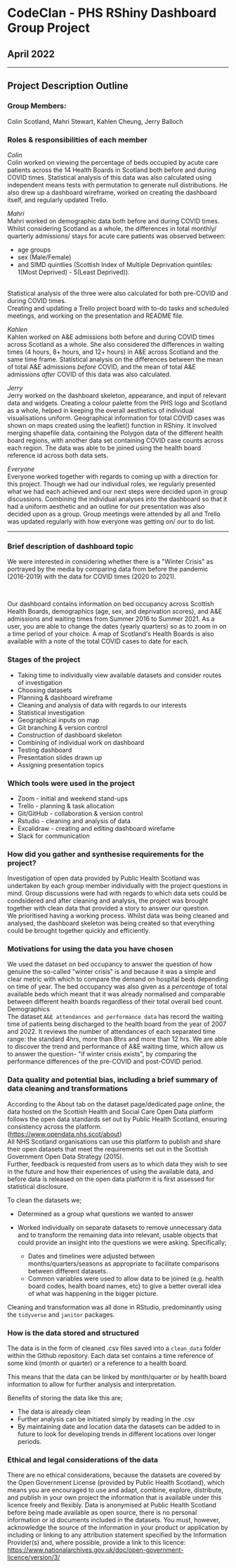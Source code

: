 # CodeClan - PHS RShiny Dashboard Group Project
## April 2022

___

## Project Description Outline

### Group Members:

Colin Scotland, Mahri Stewart, Kahlen Cheung, Jerry Balloch


### Roles & responsibilities of each member

*Colin*
<br>
Colin worked on viewing the percentage of beds occupied by acute care patients
across the 14 Health Boards in Scotland both before and during COVID times.
Statistical analysis of this data was also calculated using independent
means tests with permutation to generate null distributions. He also drew up a
dashboard wireframe, worked on creating the dashboard itself, and regularly
updated Trello.
<br>

*Mahri*
<br>
Mahri worked on demographic data both before and during COVID times. Whilst
considering Scotland as a whole, the differences in total monthly/ quarterly
admissions/ stays for acute care patients was observed between:
* age groups
* sex (Male/Female)
* and SIMD quintlies (Scottish Index of Multiple Deprivation quintiles:
1(Most Deprived) - 5(Least Deprived)).
<br>
Statistical analysis of the three were also calculated for both pre-COVID and
during COVID times.
<br>
Creating and updating a Trello project board with to-do tasks and scheduled
meetings, and working on the presentation and README file.
<br>

*Kahlen*
<br>
Kahlen worked on A&E admissions both before and during COVID times across
Scotland as a whole. She also considered the differences in waiting times (4
hours, 8+ hours, and 12+ hours) in A&E across Scotland and the same time
frame. Statistical analysis on the differences between the mean of total A&E
admissions _before_ COVID, and the mean of total A&E admissions _after_ COVID of
this data was also calculated.
<br>

*Jerry*
<br>
Jerry worked on the dashboard skeleton, appearance, and input of relevant data
and widgets. Creating a colour palette from the PHS logo and Scotland as a whole,
helped in keeping the overall aesthetics of individual visualisations uniform.
Geographical information for total COVID cases was shown on maps created using
the leaflet() function in RShiny. It involved merging shapefile data, containing
the Polygon data of the different health board regions, with another data set
containing COVID case counts across each region. The data was able to be joined
using the health board reference id across both data sets.
<br>

*Everyone*
<br>
Everyone worked together with regards to coming up with a direction for this
project. Though we had our individual roles, we regularly presented what we had
each achieved and our next steps were decided upon in group discussions.
Combining the individual analyses into the dashboard so that it had a uniform
aesthetic and an outline for our presentation was also decided upon as a group.
Group meetings were attended by all and Trello was updated regularly with how
everyone was getting on/ our to do list.

___

### Brief description of dashboard topic

We were interested in considering whether there is a "Winter Crisis" as
portrayed by the media by comparing data from before the pandemic (2016-2019)
with the data for COVID times (2020 to 2021).

<br>

Our dashboard contains information on bed occupancy across Scottish Health
Boards, demographics (age, sex, and deprivation scores), and A&E admissions and
waiting times from Summer 2016 to Summer 2021. As a user, you are able to change
the dates (yearly quarters) so as to zoom in on a time period of your choice.
A map of Scotland's Health Boards is also available with a note of the total
COVID cases to date for each.
<br>

### Stages of the project

* Taking time to individually view available datasets and consider routes of
investigation
* Choosing datasets
* Planning & dashboard wireframe
* Cleaning and analysis of data with regards to our interests
* Statistical investigation
* Geographical inputs on map
* Git branching & version control
* Construction of dashboard skeleton
* Combining of individual work on dashboard
* Testing dashboard
* Presentation slides drawn up
* Assigning presentation topics

### Which tools were used in the project

* Zoom - initial and weekend stand-ups
* Trello - planning & task allocation
* Git/GitHub - collaboration & version control
* Rstudio - cleaning and analysis of data
* Excalidraw - creating and editing dashboard wirefame
* Slack for communication

### How did you gather and synthesise requirements for the project?

Investigation of open data provided by Public Health Scotland was undertaken by
each group member individually with the project questions in mind.
Group discussions were had with regards to which data sets could be condsidered
and after cleaning and analysis, the project was brought together with clean
data that provided a story to answer our question.
<br>
We prioritised having a working process. Whilst data was being cleaned and
analysed, the dashboard skeleton was being created so that everything could be
brought together quickly and efficiently.


### Motivations for using the data you have chosen

We used the dataset on bed occupancy to answer the question of how genuine
the so-called "winter crisis" is and because it was a simple and clear metric
with which to compare the demand on hospital beds depending on time of year.
The bed occupancy was also given as a *percentage* of total available beds which
meant that it was already normalised and comparable between different health boards
regardless of their total overall bed count.
<br>
Demographics
<br>
The dataset `A&E attendances and performance data` has record the waiting time of patients being discharged to the health board from the year of 2007 and 2022. It reviews the number of attendances of each separated time range: the standard 4hrs, more than 8hrs and more than 12 hrs. We are able to discover the trend and performance of A&E waiting time, which allow us to answer the question- "if winter crisis exists", by comparing the performance differences of the pre-COVID and post-COVID period.

### Data quality and potential bias, including a brief summary of data cleaning and transformations

According to the About tab on the dataset page/dedicated page online, the data
hosted on the Scottish Health and Social Care Open Data platform follows the
open data standards set out by Public Health Scotland, ensuring consistency
across the platform.
<br> (https://www.opendata.nhs.scot/about)
<br>
All NHS Scotland organisations can use
this platform to publish and share their open datasets that meet the
requirements set out in the Scottish Government Open Data Strategy (2015).
<br>
Further, feedback is requested from users as to which data they wish to see in
the future and how their experiences of using the available data, and before
data is released on the open data platform it is first assessed for statistical
disclosure.

To clean the datasets we;

* Determined as a group what questions we wanted to answer
* Worked individually on separate datasets to remove unnecessary data and to
transform the remaining data into relevant, usable objects that could provide an
insight into the questions we were asking.  Specifically;

  * Dates and timelines were adjusted between months/quarters/seasons as
  appropriate to facilitate comparisons between different datasets.
  * Common variables were used to allow data to be joined (e.g. health board
  codes, health board names, etc) to give a better overall idea of what was
  happening in the bigger picture.

Cleaning and transformation was all
done in RStudio, predominantly using the `tidyverse` and `janitor` packages.

### How is the data stored and structured

The data is in the form of cleaned .csv files saved into a `clean_data` folder
within the Github repository.  Each data set contains a time reference of some
kind (month or quarter) or a reference to a health board.

This means that the data can be linked by month/quarter or by health board
information to allow for further analysis and interpretation.

Benefits of storing the data like this are;

 * The data is already clean
 * Further analysis can be initiated simply by reading in the .csv
 * By maintaining date and location data the datasets can be added to in future
 to look for developing trends in different locations over longer periods.

### Ethical and legal considerations of the data

There are no ethical considerations, because the datasets are covered by the
Open Government License (provided by Public Health Scotland), which means you are
encouraged to use and adapt, combine, explore, distribute, and publish in your
own project the information that is available under this licence freely and
flexibly. Data is anonymised at Public Health Scotland before being made
available as open source, there is no personal information or id documents included
in the datasets. You must, however, acknowledge the source of the information in
your product or application by including or linking to any attribution statement
specified by the Information Provider(s) and, where possible, provide a link to
this licence:
https://www.nationalarchives.gov.uk/doc/open-government-licence/version/3/
